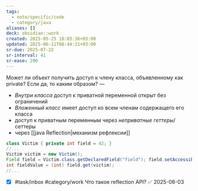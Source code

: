 ```yaml
---
tags:
  - note/specific/code
  - category/java
aliases: []
deck: obsidian::work
created: 2025-05-25 18:03:36+03:00
updated: 2025-06-11T08:44:21+03:00
sr-due: 2025-07-22
sr-interval: 41
sr-ease: 290
---
```


Может ли объект получить доступ к члену класса, объявленному как private? Если да, то каким образом?
—
- *Внутри класса* доступ к приватной переменной открыт без ограничений
- *Вложенный класс* имеет доступ ко всем членам содержащего его класса
- доступ к приватным переменным через *неприватные геттеры*/сеттеры
- через [[java Reflection|механизм рефлексии]]
```java
class Victim { private int field = 42; }
//...
Victim victim = new Victim();
Field field = Victim.class.getDeclaredField("field"); field.setAccessible(true);
int fieldValue = (int) field.get(victim);
//...
```

- [x] #task/inbox #category/work Что такое reflection API? ✅ 2025-06-03
